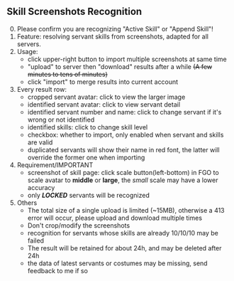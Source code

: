 ## Skill Screenshots Recognition

0. Please confirm you are recognizing "Active Skill" or "Append Skill"!
1. Feature: resolving servant skills from screenshots, adapted for all servers.
2. Usage:
    - click upper-right button to import multiple screenshots at same time
    - "upload" to server then "download" results after a while ~~(A few minutes to tens of minutes)~~
    - click "import" to merge results into current account
3. Every result row:
    - cropped servant avatar: click to view the larger image
    - identified servant avatar: click to view servant detail
    - identified servant number and name: click to change servant if it's wrong or not identified
    - identified skills: click to change skill level
    - checkbox: whether to import, only enabled when servant and skills are valid
    - duplicated servants will show their name in red font, the latter will override the former one when importing
4. Requirement/IMPORTANT
    - screenshot of skill page: click scale button(left-bottom) in FGO to scale avatar to **middle** or **large**, the *small* scale may have a lower accuracy
    - only ***LOCKED*** servants will be recognized
5. Others
    - The total size of a single upload is limited (~15MB), otherwise a 413 error will occur, please upload and download multiple times
    - Don't crop/modify the screenshots
    - recognition for servants whose skills are already 10/10/10 may be failed
    - The result will be retained for about 24h, and may be deleted after 24h
    - the data of latest servants or costumes may be missing, send feedback to me if so
